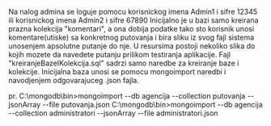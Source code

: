 Na nalog admina se loguje pomocu korisnickog imena Admin1 i sifre 12345 ili korisnickog imena Admin2 i sifre 67890
Inicijalno je u bazi samo kreirana prazna kolekcija "komentari", a ona dobija podatke tako sto korisnik unosi komentare(utiske) sa konkretnog putovanja i bira sliku iz svog fajl sistema unosenjem apsolutne putanje do nje. U resursima postoji nekoliko slika do kojih mozete da navedete putanju prilikom testiranja aplikacije.
Fajl "kreiranjeBazeIKolekcija.sql" sadrzi samo naredbe za kreiranje baze i kolekcije. Inicijalna baza unosi se pomocu mongoimport naredbi i navodjenjem odgovarajuceg .json fajla.

pr.
C:\mongodb\bin>mongoimport --db agencija --collection putovanja --jsonArray --file putovanja.json
C:\mongodb\bin>mongoimport --db agencija --collection administratori --jsonArray --file administratori.json